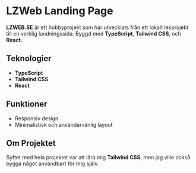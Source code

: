 # LZWeb Landing Page

**LZWEB.SE** är ett hobbyprojekt som har utvecklats från ett lokalt lekprojekt till en verklig landningssida. Byggd med **TypeScript**, **Tailwind CSS**, och **React**.

## Teknologier
- **TypeScript**
- **Tailwind CSS**
- **React**

## Funktioner
- Responsiv design
- Minimalistisk och användarvänlig layout

## Om Projektet
Syftet med hela projektet var att lära mig **Tailwind CSS**, men jag ville också bygga något användbart för mig själv.
